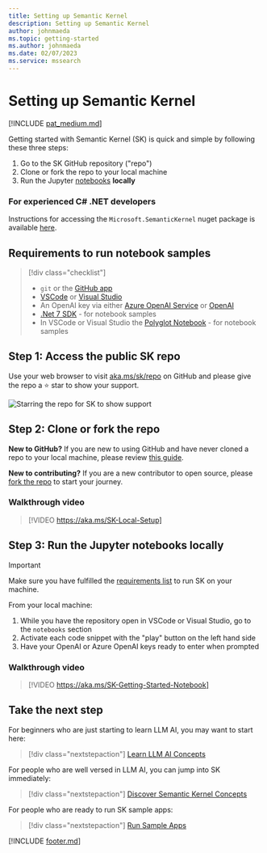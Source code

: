 ```yaml
---
title: Setting up Semantic Kernel
description: Setting up Semantic Kernel
author: johnmaeda
ms.topic: getting-started
ms.author: johnmaeda
ms.date: 02/07/2023
ms.service: mssearch
---
```

# Setting up Semantic Kernel

[!INCLUDE [pat_medium.md](includes/pat_medium.md)]

Getting started with Semantic Kernel (SK) is quick and simple by following these three steps:

1. Go to the SK GitHub repository ("repo")
2. Clone or fork the repo to your local machine
3. Run the Jupyter [notebooks](https://aka.ms/skjupyter) **locally**

### For experienced C# .NET developers

Instructions for accessing the `Microsoft.SemanticKernel` nuget package is available [here](https://aka.ms/sk/nuget).

## Requirements to run notebook samples

> [!div class="checklist"]
> * `git` or the [GitHub app](https://desktop.github.com/) 
> * [VSCode](https://code.visualstudio.com/Download) or [Visual Studio](https://visualstudio.microsoft.com/downloads/) 
> * An OpenAI key via either [Azure OpenAI Service](/azure/cognitive-services/openai/quickstart?pivots=programming-language-studio) or [OpenAI](https://openai.com/api/)
> * [.Net 7 SDK](https://dotnet.microsoft.com/en-us/download) - for notebook samples
> * In VSCode or Visual Studio the [Polyglot Notebook](https://marketplace.visualstudio.com/items?itemName=ms-dotnettools.dotnet-interactive-vscode) - for notebook samples

## Step 1: Access the public SK repo

Use your web browser to visit [aka.ms/sk/repo](https://aka.ms/sk/repo) on GitHub and please give the repo a ⭐️ star to show your support.

![Starring the repo for SK to show support](/semantic-kernel/media/pleasestarrepo.png)

## Step 2: Clone or fork the repo

**New to GitHub?** If you are new to using GitHub and have never cloned a repo to your local machine, please review [this guide](https://docs.github.com/repositories/creating-and-managing-repositories/cloning-a-repository).

**New to contributing?** If you are a new contributor to open source, please [fork the repo](https://docs.github.com/en/get-started/quickstart/contributing-to-projects) to start your journey.

### Walkthrough video

> [!VIDEO https://aka.ms/SK-Local-Setup]

## Step 3: Run the Jupyter notebooks locally

> [!IMPORTANT]
> Make sure you have fulfilled the [requirements list](/semantic-kernel/getting-started/requirements) to run SK on your machine.

From your local machine:

1. While you have the repository open in VSCode or Visual Studio, go to the `notebooks` section
2. Activate each code snippet with the "play" button on the left hand side
3. Have your OpenAI or Azure OpenAI keys ready to enter when prompted

### Walkthrough video

> [!VIDEO https://aka.ms/SK-Getting-Started-Notebook] 

## Take the next step

For beginners who are just starting to learn LLM AI, you may want to start here:

> [!div class="nextstepaction"]
> [Learn LLM AI Concepts](/semantic-kernel/concepts-ai)

For people who are well versed in LLM AI, you can jump into SK immediately:

> [!div class="nextstepaction"]
> [Discover Semantic Kernel Concepts](/semantic-kernel/concepts-sk)

For people who are ready to run SK sample apps:

> [!div class="nextstepaction"]
> [Run Sample Apps](/semantic-kernel/samples)

[!INCLUDE [footer.md](includes/footer.md)]